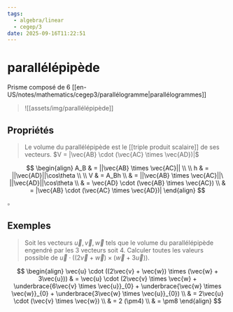 ```yaml
---
tags:
  - algebra/linear
  - cegep/3
date: 2025-09-16T11:22:51
---
```


# parallélépipède

Prisme composé de 6 [[en-US/notes/mathematics/cegep3/parallélogramme|parallélogrammes]]

> ![[assets/img/parallélépipède]]

## Propriétés

> Le volume du parallélépipède est le [[triple produit scalaire]] de ses vecteurs.
> $V = |\vec{AB} \cdot (\vec{AC} \times \vec{AD})|$

$$
\begin{align}
A_B & = ||\vec{AB} \times \vec{AC}|| \\
 \\
h & = ||\vec{AD}||\cos\theta \\
 \\
V & = A_Bh \\
 & = ||\vec{AB} \times  \vec{AC}||\ ||\vec{AD}||\cos\theta \\
 & = \vec{AD} \cdot (\vec{AB} \times  \vec{AC}) \\
 & = |\vec{AB} \cdot (\vec{AC} \times  \vec{AD})|
\end{align}
$$

$\square$

## Exemples

> Soit les vecteurs $\vec{u}, \vec{v}, \vec{w}$ tels que le volume du parallélépipède engendré par les 3 vecteurs soit 4. Calculer toutes les valeurs possible de $\vec{u} \cdot ((2\vec{v} + \vec{w}) \times (\vec{w} + 3\vec{u}))$.

$$
\begin{align}
\vec{u} \cdot ((2\vec{v} + \vec{w}) \times (\vec{w} + 3\vec{u})) & = \vec{u} \cdot (2\vec{v} \times \vec{w} + \underbrace{6\vec{v} \times \vec{u}}_{0} + \underbrace{\vec{w} \times \vec{w}}_{0} + \underbrace{3\vec{w} \times \vec{u}}_{0}) \\
 & = 2\vec{u} \cdot (\vec{v} \times \vec{w}) \\
 & = 2 (\pm4) \\
 & = \pm8
\end{align}
$$